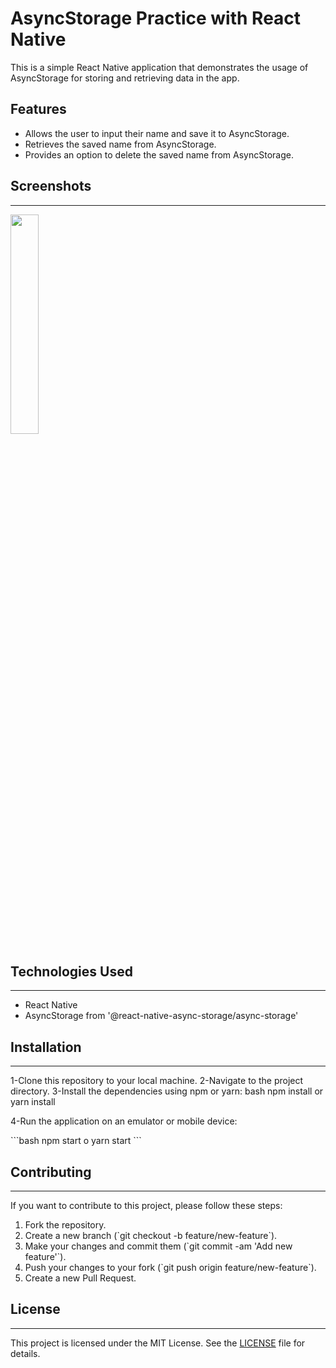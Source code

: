 # AsyncStorage Practice with React Native

This is a simple React Native application that demonstrates the usage of AsyncStorage for storing and retrieving data in the app.

## Features

- Allows the user to input their name and save it to AsyncStorage.
- Retrieves the saved name from AsyncStorage.
- Provides an option to delete the saved name from AsyncStorage.


## Screenshots
--------------------
<img src="https://github.com/JoseCrespo00001/asyncStorageReactNative/assets/123144789/e44b9f3a-2c32-4c3b-8974-a9e96cbe8d9d" width="30%" height="30%">



## Technologies Used
--------------------

- React Native
- AsyncStorage from '@react-native-async-storage/async-storage'

## Installation
--------------------

1-Clone this repository to your local machine.
2-Navigate to the project directory.
3-Install the dependencies using npm or yarn:
   bash npm install or yarn install

4-Run the application on an emulator or mobile device:

\`\`\`bash
npm start
 o
yarn start
\`\`\`


## Contributing
--------------------

If you want to contribute to this project, please follow these steps:

1. Fork the repository.
2. Create a new branch (\`git checkout -b feature/new-feature\`).
3. Make your changes and commit them (\`git commit -am 'Add new feature'\`).
4. Push your changes to your fork (\`git push origin feature/new-feature\`).
5. Create a new Pull Request.

## License
--------------------

This project is licensed under the MIT License. See the [LICENSE](LICENSE) file for details.
